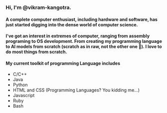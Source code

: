 ### Hi, I'm @vikram-kangotra.
#### A complete computer enthusiast, including hardware and software, has just started digging into the dense world of computer science.
#### I've got an interest in extremes of computer, ranging from assembly programing to OS development. From creating my programming language to AI models from scratch (scratch as in raw, not the other one 🙂). I love to do most things from scratch.
#### My current toolkit of programming Language includes
- C/C++
- Java
- Python
- HTML and CSS (Programming Languages? You kidding me...)
- Javascript
- Ruby
- Bash
